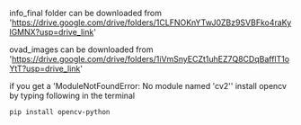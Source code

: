info_final folder can be downloaded from 'https://drive.google.com/drive/folders/1CLFNOKnYTwJ0ZBz9SVBFko4raKylGMNX?usp=drive_link'

ovad_images can be downloaded from 'https://drive.google.com/drive/folders/1iVmSnyECZt1uhEZ7Q8CDqBafflT1oYtT?usp=drive_link'


if you get a 'ModuleNotFoundError: No module named 'cv2'' install opencv by typing following in the terminal
```
pip install opencv-python
```

